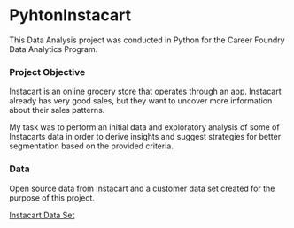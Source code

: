 # PyhtonInstacart
This Data Analysis project was conducted in Python for  the Career Foundry Data Analytics Program.
### Project Objective
Instacart is an online grocery store that operates through an app. Instacart already has very good sales, but they want to uncover more information about their sales patterns.

My task was to perform an initial data and exploratory analysis of some of Instacarts data in order to derive insights and suggest strategies for better segmentation based on the provided criteria.

### Data

Open source data from Instacart and a customer data set created for the purpose of this project.

[Instacart Data Set](https://www.instacart.com/datasets/grocery-shopping-2017)
